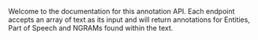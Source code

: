 Welcome to the documentation for this annotation API. Each endpoint accepts an array of text as its input and will return annotations for Entities, Part of Speech and NGRAMs found within the text.